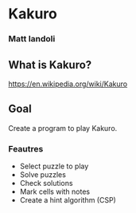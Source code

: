# Kakuro
### Matt Iandoli

## What is Kakuro?
https://en.wikipedia.org/wiki/Kakuro

## Goal
Create a program to play Kakuro.

### Feautres
- Select puzzle to play
- Solve puzzles
- Check solutions
- Mark cells with notes
- Create a hint algorithm (CSP)
